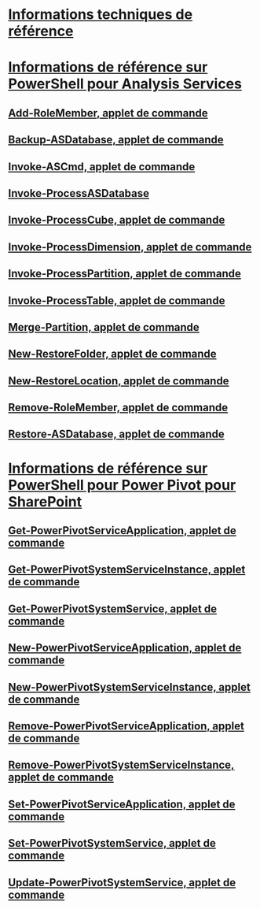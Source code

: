 # [Informations techniques de référence](technical-reference-ssas.md)  
# [Informations de référence sur PowerShell pour Analysis Services](analysis-services-powershell-reference.md)  
## [Add-RoleMember, applet de commande](add-rolemember-cmdlet.md)  
## [Backup-ASDatabase, applet de commande](backup-asdatabase-cmdlet.md)  
## [Invoke-ASCmd, applet de commande](invoke-ascmd-cmdlet.md)  
## [Invoke-ProcessASDatabase](invoke-processasdatabase.md)  
## [Invoke-ProcessCube, applet de commande](invoke-processcube-cmdlet.md)  
## [Invoke-ProcessDimension, applet de commande](invoke-processdimension-cmdlet.md)  
## [Invoke-ProcessPartition, applet de commande](invoke-processpartition-cmdlet.md)  
## [Invoke-ProcessTable, applet de commande](invoke-processtable-cmdlet.md)  
## [Merge-Partition, applet de commande](merge-partition-cmdlet.md)  
## [New-RestoreFolder, applet de commande](new-restorefolder-cmdlet.md)  
## [New-RestoreLocation, applet de commande](new-restorelocation-cmdlet.md)  
## [Remove-RoleMember, applet de commande](remove-rolemember-cmdlet.md)  
## [Restore-ASDatabase, applet de commande](restore-asdatabase-cmdlet.md)  
# [Informations de référence sur PowerShell pour Power Pivot pour SharePoint](powershell-reference-for-power-pivot-for-sharepoint.md)  
## [Get-PowerPivotServiceApplication, applet de commande](get-powerpivotserviceapplication-cmdlet.md)  
## [Get-PowerPivotSystemServiceInstance, applet de commande](get-powerpivotsystemserviceinstance-cmdlet.md)  
## [Get-PowerPivotSystemService, applet de commande](get-powerpivotsystemservice-cmdlet.md)  
## [New-PowerPivotServiceApplication, applet de commande](new-powerpivotserviceapplication-cmdlet.md)  
## [New-PowerPivotSystemServiceInstance, applet de commande](new-powerpivotsystemserviceinstance-cmdlet.md)  
## [Remove-PowerPivotServiceApplication, applet de commande](remove-powerpivotserviceapplication-cmdlet.md)  
## [Remove-PowerPivotSystemServiceInstance, applet de commande](remove-powerpivotsystemserviceinstance-cmdlet.md)  
## [Set-PowerPivotServiceApplication, applet de commande](set-powerpivotserviceapplication-cmdlet.md)  
## [Set-PowerPivotSystemService, applet de commande](set-powerpivotsystemservice-cmdlet.md)  
## [Update-PowerPivotSystemService, applet de commande](update-powerpivotsystemservice-cmdlet.md)  
